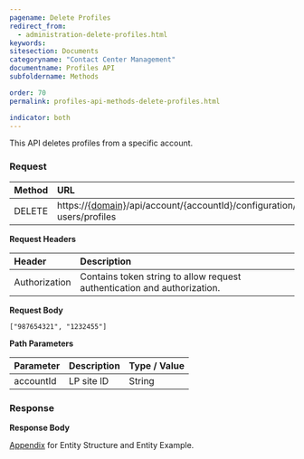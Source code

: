 ```yaml
---
pagename: Delete Profiles
redirect_from:
  - administration-delete-profiles.html
keywords:
sitesection: Documents
categoryname: "Contact Center Management"
documentname: Profiles API
subfoldername: Methods

order: 70
permalink: profiles-api-methods-delete-profiles.html

indicator: both
---
```


This API deletes profiles from a specific account.

### Request

 |Method    |  URL    |
 |:-------- |  :--------- |
 |DELETE   |   https://[{domain}](/agent-domain-domain-api.html)/api/account/{accountId}/configuration/le-users/profiles |

**Request Headers**

| Header       |  Description |
 |:--------    |  :------------- |
 |Authorization | Contains token string to allow request authentication and authorization. |

**Request Body**

`["987654321", "1232455"]`

**Path Parameters**

| Parameter|  Description |Type / Value |
 |:----------- |  :------------- | :------------- |
 |accountId | LP site ID | String |

### Response

**Response Body**

[Appendix](administration-profiles-appendix.html) for Entity Structure and Entity Example.